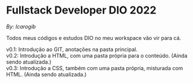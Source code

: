 # Fullstack Developer DIO 2022

_By: Icarogib_

Todos meus códigos e estudos DIO no meu workspace vão vir para cá.

v0.1: Introdução ao GIT, anotações na pasta principal. <br />
v0.2: Introdução a HTML, com uma pasta própria para o conteúdo. (Ainda sendo atualizada.) <br />
v0.3: Introdução a CSS, também com uma pasta própria, misturada com HTML. (Ainda sendo atualizada.) <br />
